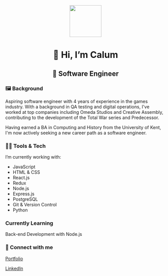 <div id="header" align="center">
  <img src="https://media.giphy.com/media/v1.Y2lkPTc5MGI3NjExYWRhNmQyMWE0Nzg1NWFkM2QwYzYyZDFmNDViYmFiZDhlYzFkNzcyOSZlcD12MV9pbnRlcm5hbF9naWZzX2dpZklkJmN0PXM/M9gbBd9nbDrOTu1Mqx/giphy.gif" width="100"/>
</div>
<h1 align="center"> 👋 Hi, I’m Calum </h1>
<h2 align="center"> 🌱 Software Engineer </h2>

### 🖼 Background
Aspiring software engineer with 4 years of experience in the games industry. With a background in QA testing and digital operations, I've worked at top companies including Omeda Studios and Creative Assembly, contributing to the development of the Total War series and Predecessor.

Having earned a BA in Computing and History from the University of Kent, I'm now actively seeking a new career path as a software engineer.

### 🧑‍💻 Tools & Tech
I’m currently working with: 
- JavaScript
- HTML & CSS 
- React.js
- Redux
- Node.js
- Express.js 
- PostgreSQL
- Git & Version Control
- Python 

### Currently Learning 
Back-end Development with Node.js

### 🔗 Connect with me

<a href="https://calum09.github.io/">Portfolio</a>
  
<a href="https://www.linkedin.com/in/calum-laverick-5a9133162/">LinkedIn</a>

<!---
Calum09/Calum09 is a ✨ special ✨ repository because its `README.md` (this file) appears on your GitHub profile.
You can click the Preview link to take a look at your changes.
--->
